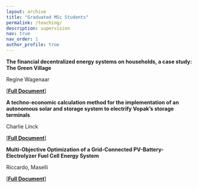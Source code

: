 ```yaml
---
layout: archive
title: "Graduated MSc Students"
permalink: /teaching/
description: supervision
nav: true
nav_order: 1
author_profile: true
---
```




**The financial decentralized energy systems on households, a case study: The Green Village**

Regine Wagenaar

[[**Full Document**]](https://repository.tudelft.nl/islandora/object/uuid:40dde860-b595-4ed2-9c97-33a88d4df769) 



**A techno-economic calculation method for the implementation of an autonomous solar and storage system to electrify Vopak’s storage terminals**

Charlie Linck

[[**Full Document**]](https://repository.tudelft.nl/islandora/object/uuid%3Ab2705bba-68e4-4007-9bd2-c49f04214f1f) 




**Multi-Objective Optimization of a Grid-Connected PV-Battery-Electrolyzer Fuel Cell Energy System**

Riccardo, Maselli

[[**Full Document**]](https://repository.tudelft.nl/islandora/object/uuid%3Aeeb957a4-a37c-4bff-9210-7a5907191cad?collection=education)
